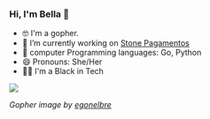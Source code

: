 ### Hi, I'm Bella 👋

* 🤓 I'm a gopher.
* 🔭 I’m currently working on [Stone Pagamentos](https://www.stone.com.br/)
* 🌱 computer Programming languages: Go, Python
* 😄 Pronouns: She/Her
* ✊🏿 I'm a Black in Tech

![](https://github.com/egonelbre/gophers/blob/master/.thumb/animation/2bit-sprite/demo.gif)

*Gopher image by [egonelbre](https://github.com/egonelbre/)*

<!--
**Bellasouzas/Bellasouzas** is a ✨ _special_ ✨ repository because its `README.md` (this file) appears on your GitHub profile.

I am a baby gopher.  

- 🔭 I’m currently working on Alma Social Marketing
- 🌱 I’m currently learning Golang and Python
- 👯 I’m looking to collaborate on ...
- 🤔 I’m looking for help with ...
- 💬 Ask me about ...
- 📫 How to reach me: ...
- 😄 Pronouns: She/Her
- ⚡ Fun fact: ...
-->
